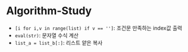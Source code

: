 # Algorithm-Study

* `[i for i,v in range(list) if v == '']`: 조건문 만족하는 index값 출력
* `eval(str)`: 문자열 수식 계산
* `list_a = list_b[:]`: 리스트 얕은 복사
